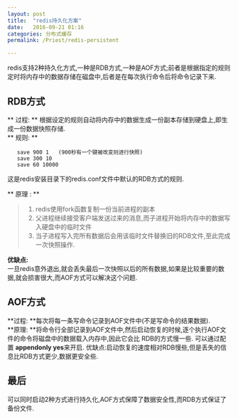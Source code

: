 ```yaml
---
layout: post  
title:  "redis持久化方案"  
date:   2016-09-21 01:16  
categories: 分布式缓存  
permalink: /Priest/redis-persistent 

---
```




redis支持2种持久化方式,一种是RDB方式,一种是AOF方式;前者是根据指定的规则定时将内存中的数据存储在磁盘中,后者是在每次执行命令后将命令记录下来.  
 
## RDB方式   
 
** 过程: ** 根据设定的规则自动将内存中的数据生成一份副本存储到硬盘上,即生成一份数据快照存储.  
** 规则: **   
 
 ```
    save 900 1   (900秒有一个键被改变则进行快照)  
    save 300 10  
    save 60 10000  
 ```
 
这是redis安装目录下的redis.conf文件中默认的RDB方式的规则.  

** 原理 : ** 
 > 1. redis使用fork函数复制一份当前进程的副本
 > 2. 父进程继续接受客户端发送过来的消息,而子进程开始将内存中的数据写入硬盘中的临时文件
 > 3. 当子进程写入完所有数据后会用该临时文件替换旧的RDB文件,至此完成一次快照操作.  
 
**优缺点:**  
    一旦redis意外退出,就会丢失最后一次快照以后的所有数据,如果是比较重要的数据,就会损害很大,而AOF方式可以解决这个问题.
    
## AOF方式   
 **过程: **每次将每一条写命令记录到AOF文件中(不是写命令的结果数据).  
 **原理: **将命令行全部记录到AOF文件中,然后启动恢复的时候,逐个执行AOF文件的命令将磁盘中的数据载入内存中,因此它会比
 RDB的方式慢一些. 可以通过配置 **appendonly yes**来开启.
 优缺点:启动恢复的速度相对RDB慢些,但是丢失的信息比RDB方式更少,数据更安全些.
 
## 最后
可以同时启动2种方式进行持久化,AOF方式保障了数据安全性,而RDB方式保证了备份文件.